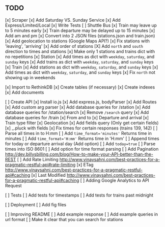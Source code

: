 
## TODO

[x] Scraper
    [x] Add Saturday VS. Sunday Service
    [x] Add Express/Limited/Local
    [x] Write Tests
    [ ] Shuttle Bus
    [x] Train may leave up to 5 minutes early
    [x] Train departure may be delayed up to 15 minutes
    [x] Add am and pm
    [x] Convert into 2 JSON files (stations.json and train.json)
    [x] Add geolocation to stations (Google Maps API?)
    [x] Fix stations with 'leaving', 'arriving'
    [x] Add order of stations
    [X] Add `north` and `south` direction to times and stations
    [x] Make only 1 stations and trains dict with no repetitions
        [x] Station
            [x] Add times as dict with `weekday`, `saturday`, and `sunday` keys
            [x] Add trains as dict with `weekday`, `saturday`, and `sunday` keys
        [x] Train
            [x] Add stations as dict with `weekday`, `saturday`, and `sunday` keys
            [x] Add times as dict with `weekday`, `saturday`, and `sunday` keys
    [x] Fix `north` not showing up in weekends

[x] Import to RethinkDB
    [x] Create tables (if necessary)
    [x] Create indexes
    [x] Add documents

[ ] Create API
    [x] Install io.js
    [x] Add express.js, bodyParser
    [x] Add Routes
    [x] Add custom arg parser
    [x] Add database queries for /station
    [x] Add database queries for /station/search
    [x] Remove `/search` query
    [x] Add database queries for /train
        [x] From and to
        [x] Departure and arrival
        [x] Train type filter
        [x] Geolocation
    [x] Add fields query (Only get certain fields)
        [x] _.pluck with fields
    [x] Fix times for certain responses (trains 139, 142)
    [ ] Parse all times in to H:mm
        [ ] Add `time_format='minutes'` Returns time in minutes
        [ ] Add `time_format='H:mm'` Returns time in 'H:mm'
    [ ] Append times for today or departure arrival day (Add option)
        [ ] Add `today=true`
        [ ] Parse times into ISO 8601
        [ ] Add option for time format parsing 
    [ ] Add Pagination http://dev.billysbilling.com/blog/How-to-make-your-API-better-than-the-REST
    [ ] Add Rate Limiting http://www.vinaysahni.com/best-practices-for-a-pragmatic-restful-api#rate-limiting
    [x] ETag http://www.vinaysahni.com/best-practices-for-a-pragmatic-restful-api#caching
    [x] Last Modified http://www.vinaysahni.com/best-practices-for-a-pragmatic-restful-api#caching
    [ ] Adding Google Analytics to API Request

[ ] Tests
    [ ] Add tests for timestamps
    [ ] Add tests for trains past midnight

[ ] Deployment
    [ ] Add fig files

[ ] Improving README
    [ ] Add example response
    [ ] Add example queries in url format
    [ ] Make it clear that you can search for stations